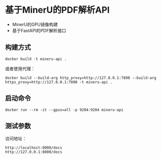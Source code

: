 # 基于MinerU的PDF解析API

- MinerU的GPU镜像构建
- 基于FastAPI的PDF解析接口

## 构建方式

```
docker build -t mineru-api .
```

或者使用代理：

```
docker build --build-arg http_proxy=http://127.0.0.1:7890 --build-arg https_proxy=http://127.0.0.1:7890 -t mineru-api .
```

## 启动命令

```
docker run --rm -it --gpus=all -p 9204:9204 mineru-api
```

## 测试参数

访问地址：

```
http://localhost:8000/docs
http://127.0.0.1:8000/docs
```